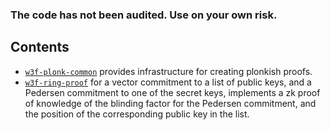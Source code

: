 ### The code has not been audited. Use on your own risk.

## Contents

* [`w3f-plonk-common`](w3f-plonk-common) provides infrastructure for creating plonkish proofs.
* [`w3f-ring-proof`](w3f-ring-proof) for a vector commitment to a list of public keys, and a Pedersen commitment to one of the secret keys,
  implements a zk proof of knowledge of the blinding factor for the Pedersen commitment, and the position of the
  corresponding public key in the list.
